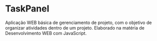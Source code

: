 # TaskPanel
Aplicação WEB básica de gerenciamento de projeto, com o objetivo de organizar atividades dentro de um projeto.
Elaborado na matéria de Desenvolvimento WEB com JavaScript.
